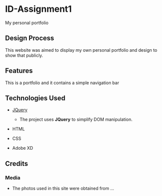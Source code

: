 # ID-Assignment1
My personal portfolio 

## Design Process
 
This website was aimed to display my own personal portfolio and design to show that publicly.

## Features

This is a portfolio and it contains a simple navigation bar 

## Technologies Used

- [JQuery](https://jquery.com)
    - The project uses **JQuery** to simplify DOM manipulation.
- HTML

- CSS

- Adobe XD

## Credits

### Media
- The photos used in this site were obtained from ...

